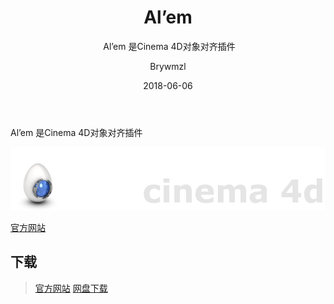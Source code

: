 ﻿---
layout:     post
title:      Al’em
subtitle:  Al’em 是Cinema 4D对象对齐插件
date:       2018-06-06
author:     Brywmzl
header-img: img/C4D/csm_gits_video_top_770493397e.jpg
catalog: true
tags:
    - CINEMA 4D
    - 插件
---
Al’em 是Cinema 4D对象对齐插件

<!--more-->

![](/img/C4D/plug-ins/eggtion/Alem/cinema4d.jpg)  

[官方网站](http://eggtion.net)  

## 下载
> [官方网站](http://eggtion.net/playground/cinema4d/alem)
> [网盘下载](https://pan.baidu.com/s/1skEWB4D#list/path=/App/MAXON/_Plug-ins/eggtion/Alem&parentPath=/App)